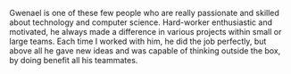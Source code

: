 Gwenael is one of these few people who are really passionate and skilled about technology and computer science.
Hard-worker enthusiastic and motivated, he always made a difference in various projects within small or large teams.
Each time I worked with him, he did the job perfectly, but above all he gave new ideas and was capable of thinking outside the box, by doing benefit all his teammates.
